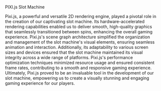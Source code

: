 PIXI.js Slot Machine

Pixi.js, a powerful and versatile 2D rendering engine, played a pivotal role in the creation of our captivating slot machine. Its hardware-accelerated rendering capabilities enabled us to deliver smooth, high-quality graphics that seamlessly transitioned between spins, enhancing the overall gaming experience. Pixi.js's scene graph architecture simplified the organization and management of the slot machine's visual elements, ensuring seamless animation and interaction. Additionally, its adaptability to various screen sizes and devices ensured that the slot machine maintained its visual integrity across a wide range of platforms. Pixi.js's performance optimization techniques minimized resource usage and ensured consistent frame rates, contributing to a smooth and responsive gaming experience. Ultimately, Pixi.js proved to be an invaluable tool in the development of our slot machine, empowering us to create a visually stunning and engaging gaming experience for our players.
